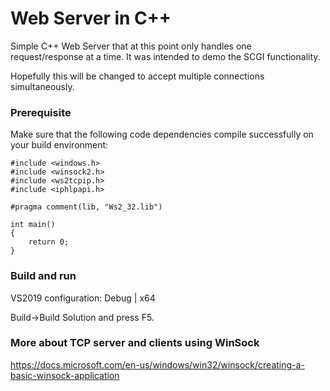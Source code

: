 # Web Server in C++

Simple C++ Web Server that at this point only handles one request/response at a time. It was intended to demo the SCGI functionality. 

Hopefully this will be changed to accept multiple connections simultaneously.

### Prerequisite

Make sure that the following code dependencies compile successfully on your build environment:

```
#include <windows.h>
#include <winsock2.h>
#include <ws2tcpip.h>
#include <iphlpapi.h>

#pragma comment(lib, "Ws2_32.lib")

int main()
{
	return 0;
}

```

### Build and run

VS2019 configuration: Debug | x64

Build->Build Solution and press F5.


### More about TCP server and clients using WinSock
https://docs.microsoft.com/en-us/windows/win32/winsock/creating-a-basic-winsock-application